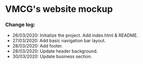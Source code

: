 # VMCG's website mockup

### Change log:
- 26/03/2020: Initialize the project. Add index.html & README.
- 27/03/2020: Add basic navigation bar layout.
- 28/03/2020: Add footer.
- 28/03/2020: Update header background.
- 30/03/2020: Update business section.